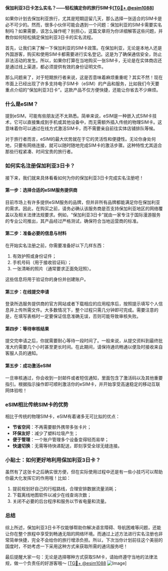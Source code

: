 **保加利亚3日卡怎么实名？——轻松搞定你的旅行SIM卡[[TG💪+ @esim1088](https://t.me/s/esim1088)]**

如果你计划去保加利亚旅行，尤其是短期逗留几天，那么选择一张适合的SIM卡是必不可少的。然而，很多小伙伴可能会遇到一个问题：保加利亚的SIM卡需要实名制吗？如果需要，该怎么操作呢？别担心，这篇文章将为你详细解答这些问题，并教你如何轻松搞定保加利亚3日卡的实名流程。

首先，让我们来了解一下保加利亚的SIM卡政策。在保加利亚，无论是本地人还是外国游客，购买和使用SIM卡都需要进行实名登记。这是为了确保通信安全，防止非法活动的发生。所以，如果你打算在当地购买一张SIM卡，无论是在实体商店还是通过线上渠道，都必须提供有效的身份证明文件。

那么问题来了，对于短期旅行者来说，这是否意味着麻烦重重呢？其实不然！现在市面上已经出现了许多支持电子SIM卡（eSIM）的产品和服务，比如我们今天要重点介绍的“保加利亚3日卡”。这款产品不仅方便快捷，还能让你省去不少麻烦。

### 什么是eSIM？

提到eSIM，可能有些朋友还不太熟悉。简单来说，eSIM是一种嵌入式SIM卡技术，它可以直接集成到手机或其他设备中，而无需额外插入传统的物理SIM卡。这意味着你可以通过在线方式激活SIM卡，而不需要亲自前往实体店铺排队等候。

对于旅行者而言，eSIM的最大优势就在于它的灵活性和便捷性。无论你身处何地，只要有网络连接，就可以随时随地完成SIM卡的激活步骤。这种特性尤其适合那些行程紧凑、时间宝贵的旅行者。

### 如何实名注册保加利亚3日卡？

接下来，我们就来具体看看如何为你的保加利亚3日卡完成实名注册吧！

#### 第一步：选择合适的eSIM服务提供商

目前市场上有许多提供eSIM服务的品牌，但并非所有品牌都能满足你在保加利亚的需求。因此，在购买之前，请务必确认该服务商是否支持保加利亚地区的网络覆盖以及相关法律法规要求。例如，“保加利亚3日卡”就由一家专注于国际漫游服务的专业公司推出，其产品经过严格测试，确保符合当地运营商的标准。

#### 第二步：准备必要的信息与材料

在开始实名注册之前，你需要准备好以下几样东西：
1. 有效护照或身份证件；
2. 手机号码（用于接收验证码）；
3. 一张清晰的照片（通常要求正面免冠照）。

这些信息将用于验证你的身份并创建账户。

#### 第三步：在线提交申请

登录所选服务提供商的官方网站或者下载相应的应用程序后，按照提示填写个人信息并上传所需文件。大多数情况下，整个过程只需几分钟即可完成。需要注意的是，在填写表格时一定要保证信息准确无误，否则可能导致审核失败。

#### 第四步：等待审核结果

提交完申请之后，你就需要耐心等待一段时间了。一般来说，从提交资料到最终批准大约需要几个小时甚至更长时间。在此期间，请保持通讯畅通以便及时接收来自客服人员的通知。

#### 第五步：成功激活eSIM

一旦审核通过，你会收到一封邮件或者短信通知，里面包含了激活码以及其他重要指引。根据指示操作即可顺利激活你的eSIM卡，并开始享受高速稳定的移动互联网体验啦！

### eSIM相比传统SIM卡的优势

相比于传统的物理SIM卡，eSIM有着诸多无可比拟的优点：
- **节省空间**：不再需要额外携带多张卡片；
- **环保友好**：减少了塑料垃圾产生；
- **便于管理**：一个账户管理多个设备变得轻而易举；
- **快速切换**：无需等待快递配送，即刻享受全球无缝连接。

### 小贴士：如何更好地利用保加利亚3日卡？

虽然有了这张卡之后确实很方便，但在实际使用过程中还是有一些小技巧可以帮助你最大化发挥它的作用哦！比如：
1. 提前规划好自己的行程路线，合理安排数据流量消耗；
2. 下载离线地图软件以减少在线查询次数；
3. 关闭不必要的后台程序和服务以节省电量和流量。

### 总结

综上所述，保加利亚3日卡不仅能够帮助你解决语言障碍、导航困难等问题，还能让你在整个旅程中享受到畅通无阻的网络环境。而通过上述方法进行实名注册也非常简单快捷，完全不会给你的旅行增添负担。所以，下次当你计划前往这个美丽的国度时，不妨考虑一下采用这种方式来获取所需的通讯服务吧！

最后提醒大家一句：无论是选择哪种方式获取SIM卡，请始终遵守当地的法律法规，做一个负责任的好游客哦～ [[TG💪+ @esim1088](https://t.me/s/esim1088) ![Image](https://i.postimg.cc/4NQfJmqS/Snipaste-2025-05-13-00-14-12.png)]